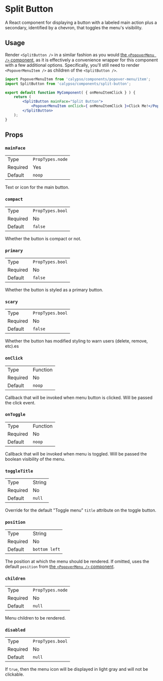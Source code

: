 # Split Button

A React component for displaying a button with a labeled main action plus a secondary, identified by a chevron, that toggles the menu's visibility.

## Usage

Render `<SplitButton />` in a similar fashion as you would [the `<PopoverMenu />` component](../popover-menu), as it is effectively a convenience wrapper for this component with a few additional options. Specifically, you'll still need to render `<PopoverMenuItem />` as children of the `<SplitButton />`.

```jsx
import PopoverMenuItem from 'calypso/components/popover-menu/item';
import SplitButton from 'calypso/components/split-button';

export default function MyComponent( { onMenuItemClick } ) {
	return (
		<SplitButton mainFace="Split Button">
			<PopoverMenuItem onClick={ onMenuItemClick }>Click Me!</PopoverMenuItem>
		</SplitButton>
	);
}
```

## Props

### `mainFace`

<table>
	<tr><td>Type</td><td><code>PropTypes.node</code></td></tr>
    <tr><td>Required</td><td>Yes</td></tr>
	<tr><td>Default</td><td><code>noop</code></td></tr>
</table>

Text or icon for the main button.

### `compact`

<table>
	<tr><td>Type</td><td><code>PropTypes.bool</code></td></tr>
    <tr><td>Required</td><td>No</td></tr>
	<tr><td>Default</td><td><code>false</code></td></tr>
</table>

Whether the button is compact or not.

### `primary`

<table>
	<tr><td>Type</td><td><code>PropTypes.bool</code></td></tr>
    <tr><td>Required</td><td>No</td></tr>
	<tr><td>Default</td><td><code>false</code></td></tr>
</table>

Whether the button is styled as a primary button.

### `scary`

<table>
	<tr><td>Type</td><td><code>PropTypes.bool</code></td></tr>
    <tr><td>Required</td><td>No</td></tr>
	<tr><td>Default</td><td><code>false</code></td></tr>
</table>

Whether the button has modified styling to warn users (delete, remove, etc).es

### `onClick`

<table>
	<tr><td>Type</td><td>Function</td></tr>
	<tr><td>Required</td><td>No</td></tr>
	<tr><td>Default</td><td><code>noop</code></td></tr>
</table>

Callback that will be invoked when menu button is clicked.
Will be passed the click event.

### `onToggle`

<table>
	<tr><td>Type</td><td>Function</td></tr>
	<tr><td>Required</td><td>No</td></tr>
	<tr><td>Default</td><td><code>noop</code></td></tr>
</table>

Callback that will be invoked when menu is toggled.
Will be passed the boolean visibility of the menu.

### `toggleTitle`

<table>
	<tr><td>Type</td><td>String</td></tr>
	<tr><td>Required</td><td>No</td></tr>
	<tr><td>Default</td><td><code>null</code></td></tr>
</table>

Override for the default "Toggle menu" `title` attribute on the toggle button.

### `position`

<table>
	<tr><td>Type</td><td>String</td></tr>
	<tr><td>Required</td><td>No</td></tr>
	<tr><td>Default</td><td><code>bottom left</code></td></tr>
</table>

The position at which the menu should be rendered. If omitted, uses the default `position` from [the `<PopoverMenu />` component](../popover-menu).

### `children`

<table>
	<tr><td>Type</td><td><code>PropTypes.node</code></td></tr>
	<tr><td>Required</td><td>No</td></tr>
	<tr><td>Default</td><td><code>null</code></td></tr>
</table>

Menu children to be rendered.

### `disabled`

<table>
	<tr><td>Type</td><td><code>PropTypes.bool</code></td></tr>
	<tr><td>Required</td><td>No</td></tr>
	<tr><td>Default</td><td><code>null</code></td></tr>
</table>

If `true`, then the menu icon will be displayed in light gray and will not be clickable.
